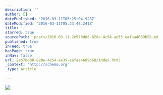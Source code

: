 ```yaml
---
description: ''
author: []
datePublished: '2016-03-11T05:25:04.928Z'
dateModified: '2016-03-11T05:23:47.241Z'
title: ''
starred: true
sourcePath: _posts/2016-03-11-2e570d88-828e-4c54-ae35-eafaa4689b58.md
published: true
inFeed: true
hasPage: true
inNav: false
url: 2e570d88-828e-4c54-ae35-eafaa4689b58/index.html
_context: 'http://schema.org'
_type: Article

---
```

![](https://the-grid-user-content.s3-us-west-2.amazonaws.com/d985796a-0ea1-4cae-bdd9-2b98610d4a2b.png)